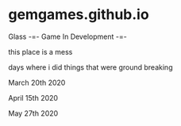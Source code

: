 # gemgames.github.io
Glass
-=- Game In Development -=-

this place is a mess

days where i did things that were ground breaking

March 20th 2020

April 15th 2020

May 27th 2020
